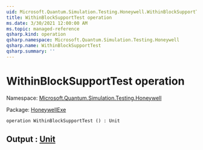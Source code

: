 ```yaml
---
uid: Microsoft.Quantum.Simulation.Testing.Honeywell.WithinBlockSupportTest
title: WithinBlockSupportTest operation
ms.date: 3/30/2021 12:00:00 AM
ms.topic: managed-reference
qsharp.kind: operation
qsharp.namespace: Microsoft.Quantum.Simulation.Testing.Honeywell
qsharp.name: WithinBlockSupportTest
qsharp.summary: ''
---
```


# WithinBlockSupportTest operation

Namespace: [Microsoft.Quantum.Simulation.Testing.Honeywell](xref:Microsoft.Quantum.Simulation.Testing.Honeywell)

Package: [HoneywellExe](https://nuget.org/packages/HoneywellExe)




```qsharp
operation WithinBlockSupportTest () : Unit
```


## Output : [Unit](xref:microsoft.quantum.lang-ref.unit)


